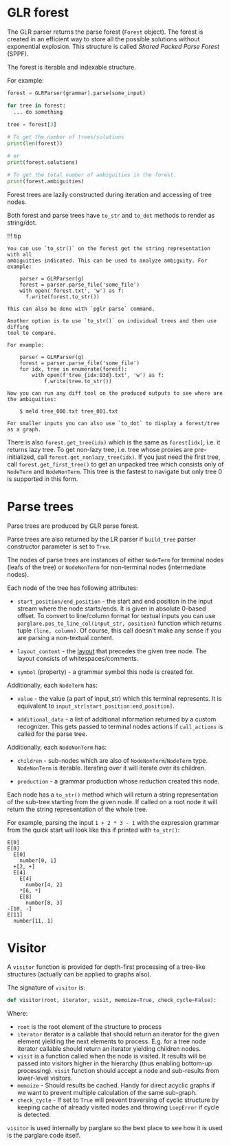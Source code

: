 # GLR forest

The GLR parser returns the parse forest (`Forest` object). The forest is created
in an efficient way to store all the possible solutions without exponential
explosion. This structure is called *Shared Packed Parse Forest* (SPPF).

The forest is iterable and indexable structure.

For example:

```python
forest = GLRParser(grammar).parse(some_input)

for tree in forest:
  ... do something
  
tree = forest[3]

# To get the number of trees/solutions
print(len(forest))

# or
print(forest.solutions)

# To get the total number of ambiguities in the forest.
print(forest.ambiguities)

```

Forest trees are lazily constructed during iteration and accessing of tree
nodes.

Both forest and parse trees have `to_str` and `to_dot` methods to render as
string/dot.


!!! tip

    You can use `to_str()` on the forest get the string representation with all
    ambiguities indicated. This can be used to analyze ambiguity. For example:

        parser = GLRParser(g)
        forest = parser.parse_file('some_file')
        with open('forest.txt', 'w') as f:
          f.write(forest.to_str())

    This can also be done with `pglr parse` command.

    Another option is to use `to_str()` on individual trees and then use diffing
    tool to compare.
    
    For example:
    
        parser = GLRParser(g)
        forest = parser.parse_file('some_file')
        for idx, tree in enumerate(forest):
            with open(f'tree_{idx:03d}.txt', 'w') as f:
                f.write(tree.to_str())
    
    Now you can run any diff tool on the produced outputs to see where are the ambiguities:
    
        $ meld tree_000.txt tree_001.txt
        
    For smaller inputs you can also use `to_dot` to display a forest/tree as a graph.

There is also `forest.get_tree(idx)` which is the same as `forest[idx]`, i.e. it
returns lazy tree. To get non-lazy tree, i.e. tree whose proxies are
pre-initialized, call `forest.get_nonlazy_tree(idx)`. If you just need the first
tree, call `forest.get_first_tree()` to get an unpacked tree which consists only
of `NodeTerm` and `NodeNonTerm`. This tree is the fastest to navigate but only
tree 0 is supported in this form.

# Parse trees

Parse trees are produced by GLR parse forest.

Parse trees are also returned by the LR parser if `build_tree` parser
constructor parameter is set to `True`.

The nodes of parse trees are instances of either `NodeTerm` for terminal nodes
(leafs of the tree) or `NodeNonTerm` for non-terminal nodes (intermediate
nodes).


Each node of the tree has following attributes:

- `start_position/end_position` - the start and end position in the input stream
  where the node starts/ends. It is given in absolute 0-based offset. To convert
  to line/column format for textual inputs you can use
  `parglare.pos_to_line_col(input_str, position)` function which returns tuple
  `(line, column)`. Of course, this call doesn't make any sense if you are
  parsing a non-textual content.

- `layout_content` - the
  [layout](./grammar_language.md#handling-whitespaces-and-comments-in-your-language)
  that precedes the given tree node. The layout consists of
  whitespaces/comments.

- `symbol` (property) - a grammar symbol this node is created for.


Additionally, each `NodeTerm` has:

- `value` - the value (a part of input_str) which this terminal represents. It
  is equivalent to `input_str[start_position:end_position]`.

- `additional_data` - a list of additional information returned by a custom
  recognizer. This gets passed to terminal nodes actions if `call_actions` is
  called for the parse tree.

Additionally, each `NodeNonTerm` has:

- `children` - sub-nodes which are also of `NodeNonTerm`/`NodeTerm` type.
  `NodeNonTerm` is iterable. Iterating over it will iterate over its children.

- `production` - a grammar production whose reduction created this node.

Each node has a `to_str()` method which will return a string representation of
the sub-tree starting from the given node. If called on a root node it will
return the string representation of the whole tree.

For example, parsing the input `1 + 2 * 3 - 1` with the expression grammar from
the quick start will look like this if printed
with `to_str()`:

    E[0]
    E[0]
      E[0]
        number[0, 1]
      +[2, +]
      E[4]
        E[4]
          number[4, 2]
        *[6, *]
        E[8]
          number[8, 3]
    -[10, -]
    E[11]
      number[11, 1]


# Visitor

A `visitor` function is provided for depth-first processing of a tree-like
structures (actually can be applied to graphs also).

The signature of `visitor` is:

```python
def visitor(root, iterator, visit, memoize=True, check_cycle=False):

```
Where:

- `root` is the root element of the structure to process
- `iterator` iterator is a callable that should return an iterator for the given
  element yielding the next elements to process. E.g. for a tree node iterator
  callable should return an iterator yielding children nodes.
- `visit` is a function called when the node is visited. It results will be
  passed into visitors higher in the hierarchy (thus enabling bottom-up
  processing). `visit` function should accept a node and sub-results from
  lower-level visitors.
- `memoize` - Should results be cached. Handy for direct acyclic graphs if we
  want to prevent multiple calculation of the same sub-graph.
- `check_cycle` - If set to `True` will prevent traversing of cyclic structure
  by keeping cache of already visited nodes and throwing `LoopError` if cycle is
  detected.
  
`visitor` is used internally by parglare so the best place to see how it is used
is the parglare code itself.
